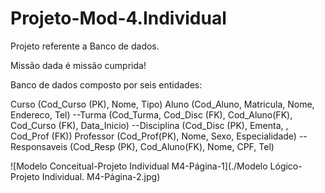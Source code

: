 # Projeto-Mod-4.Individual
Projeto referente a Banco de dados.

Missão dada é missão cumprida!

Banco de dados composto por seis entidades:

Curso (Cod_Curso (PK), Nome, Tipo)
Aluno (Cod_Aluno, Matricula, Nome, Endereco, Tel)
--Turma (Cod_Turma, Cod_Disc (FK),  Cod_Aluno(FK), Cod_Curso (FK), Data_Inicio)
--Disciplina (Cod_Disc (PK), Ementa, , Cod_Prof (FK))
Professor (Cod_Prof(PK), Nome, Sexo, Especialidade)
--Responsaveis (Cod_Resp (PK), Cod_Aluno(FK), Nome,  CPF, Tel)

![Modelo Conceitual-Projeto Individual  M4-Página-1](./Modelo Lógico-Projeto Individual. M4-Página-2.jpg)
